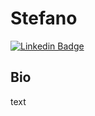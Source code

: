 # Stefano

[![Linkedin Badge](https://img.shields.io/badge/-LinkedIn-blue?style=flat-square&logo=Linkedin&logoColor=white&link=https://www.linkedin.com/in/stefano-silva-ti/)]([https://www.linkedin.com/in/stefano-silva-ti/](https://www.linkedin.com/in/stefano-silva-ti/))

## Bio

text
